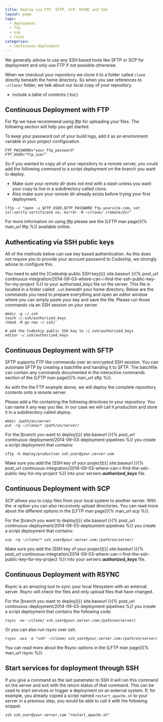 ```yaml
---
title: Deploy via FTP, SFTP, SCP, RSYNC and SSH
layout: page
tags:
  - deployment
  - ftp
  - scp
  - rsync
categories:
  - continuous-deployment
---
```

We generally advise to use any SSH based tools like SFTP or SCP for deployment and only use FTP if not possible otherwise.

When we checkout your repository we clone it to a folder called ```clone``` directly beneath the home directory. So when you see references to ```~/clone/``` folder, we talk about our local copy of your repository.

* include a table of contents
{:toc}

## Continuous Deployment with FTP

For ftp we have recommend using _lftp_ for uploading your files. The following section will help you get started.

To keep your password out of your build logs, add it as an environment variable in your project configuration

~~~shell
FTP_PASSWORD="your_ftp_password"
FTP_USER="ftp_user"
~~~

So if you wanted to copy all of your repository to a remote server, you could add the following command to a _script deployment_ on the branch you want to deploy.

* Make sure your _remote dir_ does not end with a slash unless you want your copy to live in a subdirectory called _clone_.
* Also make sure your _remote dir_ already exists before trying your first deployment.

~~~shell
lftp -c "open -u $FTP_USER,$FTP_PASSWORD ftp.yoursite.com; set ssl:verify-certificate no; mirror -R ~/clone/ /remote/dir"
~~~

For more information on using _lftp_ please see the [LFTP man page]({% man_url lftp %}) available online.

## Authenticating via SSH public keys

All of the methods below can use key based authentication. As this does not require you to provide your account password to Codeship, we strongly advise to configure this.

You need to add the [Codeship public SSH key]({{ site.baseurl }}{% post_url continuous-integration/2014-09-03-where-can-i-find-the-ssh-public-key-for-my-project %}) to your authorized_keys file on the server. This file is located in a folder called ```.ssh``` beneath your home directory. Below are the commands you need to prepare everything and open an editor window where you can simply paste your key and save the file. Please run those commands via an SSH session on your server.

~~~shell
mkdir -p ~/.ssh
touch ~/.ssh/authorized_keys
chmod -R go-rwx ~/.ssh/

# add the Codeship public SSH key to ~/.ssh/authorized_keys
editor ~/.ssh/authorized_keys
~~~

## Continuous Deployment with SFTP

SFTP supports FTP like commands over an encrypted SSH session. You can automate SFTP by creating a batchfile and handing it to SFTP. The batchfile can contain any commands documented in the interactive commands section of the [LFTP man page]({% man_url sftp %}).

As with the the FTP example above, we will deploy the complete repository contents onto a remote server.

Please add a file containing the following directives to your repository. You can name it any way you like. In our case we will call it _production_ and store it in a subdirectory called _deploy_.

~~~ftp
mkdir /path/on/server
put -rp ~/clone/* /path/on/server/
~~~

For the [branch you want to deploy]({{ site.baseurl }}{% post_url continuous-deployment/2014-09-03-deployment-pipelines %}) you create a script deployment that contains:

~~~shell
sftp -b deploy/production ssh_user@your.server.com
~~~

Make sure you add the [SSH key of your project]({{ site.baseurl }}{% post_url continuous-integration/2014-09-03-where-can-i-find-the-ssh-public-key-for-my-project %})
into your servers ***authorized_keys*** file.

## Continuous Deployment with SCP

SCP allows you to copy files from your local system to another server. With the ***-r*** option
you can also recursively upload directories. You can read more about the different options
in the [LFTP man page]({% man_url scp %}).

For the [branch you want to deploy]({{ site.baseurl }}{% post_url continuous-deployment/2014-09-03-deployment-pipelines %}) you create a script deployment that contains:

~~~shell
scp -rp ~/clone/* ssh_user@your.server.com:/path/on/server/
~~~

Make sure you add the [SSH key of your project]({{ site.baseurl }}{% post_url continuous-integration/2014-09-03-where-can-i-find-the-ssh-public-key-for-my-project %})
into your servers ***authorized_keys*** file.

## Continuous Deployment with RSYNC

Rsync is an amazing tool to sync your local filesystem with an external server. Rsync
will check the files and only upload files that have changed.

For the [branch you want to deploy]({{ site.baseurl }}{% post_url continuous-deployment/2014-09-03-deployment-pipelines %}) you create a script deployment that contains the following code.

~~~shell
rsync -av ~/clone/ ssh_user@your.server.com:/path/on/server/
~~~

Or you can also run rsync over ssh.

~~~shell
rsync -avz -e "ssh" ~/clone/ ssh_user@your.server.com:/path/on/server/
~~~

You can read more about the Rsync options in the [LFTP man page]({% man_url rsync %}).

## Start services for deployment through SSH

If you give a command as the last parameter to SSH it will run this command on the server and exit with the return status of that command. This can be used to start services or trigger a deployment on an external system. If, for example, you already copied a script named ```restart_apache.sh``` to your server in a previous step, you would be able to call it with the following snippet.

~~~shell
ssh ssh_user@your.server.com "restart_apache.sh"
~~~
